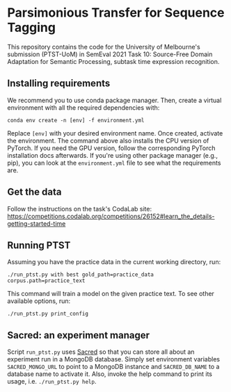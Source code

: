 # Parsimonious Transfer for Sequence Tagging

This repository contains the code for the University of Melbourne's submission (PTST-UoM) in
SemEval 2021 Task 10: Source-Free Domain Adaptation for Semantic Processing, subtask time
expression recognition.

## Installing requirements

We recommend you to use conda package manager. Then, create a virtual environment with all
the required dependencies with:

```
conda env create -n [env] -f environment.yml
```

Replace `[env]` with your desired environment name. Once created, activate the environment. The
command above also installs the CPU version of PyTorch. If you need the GPU version, follow
the corresponding PyTorch installation docs afterwards. If you're using other package manager
(e.g., pip), you can look at the `environment.yml` file to see what the requirements are.

## Get the data

Follow the instructions on the task's CodaLab site: https://competitions.codalab.org/competitions/26152#learn_the_details-getting-started-time

## Running PTST

Assuming you have the practice data in the current working directory, run:

```
./run_ptst.py with best gold_path=practice_data corpus.path=practice_text
```

This command will train a model on the given practice text. To see other available options, run:

```
./run_ptst.py print_config
```

## Sacred: an experiment manager

Script `run_ptst.py` uses [Sacred](https://github.com/IDSIA/sacred/) so that you can store all
about an experiment run in a MongoDB database. Simply set environment variables `SACRED_MONGO_URL`
to point to a MongoDB instance and `SACRED_DB_NAME` to a database name to activate it. Also,
invoke the help command to print its usage, i.e. `./run_ptst.py help`.
